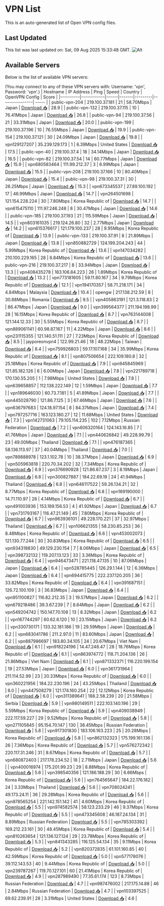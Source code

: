 # VPN List

This is an auto-generated list of Open VPN config files.

## Last Updated

This list was last updated on: Sat, 09 Aug 2025 15:33:48 GMT.
![Alt](https://repobeats.axiom.co/api/embed/186b98318ef1479477931607c1ad7d823f12451f.svg "Repobeats analytics image")

## Available Servers

Below is the list of available VPN servers:

(You may connect to any of these VPN servers with: Username: 'vpn', Password: 'vpn'.)
| Hostname | IP Address | Ping | Speed | Country | OpenVPN Config | Score |
|----------|------------|------|-------|---------|----------------| ----- |
| public-vpn-204 | 219.100.37.181 | 21 | 58.70Mbps | Japan | [Download 📥](./configs/server_0_JP.ovpn) | 28.9 |
| public-vpn-132 | 219.100.37.115 | 10 | 76.41Mbps | Japan | [Download 📥](./configs/server_1_JP.ovpn) | 26.8 |
| public-vpn-94 | 219.100.37.56 | 21 | 33.31Mbps | Japan | [Download 📥](./configs/server_2_JP.ovpn) | 20.0 |
| public-vpn-199 | 219.100.37.196 | 10 | 76.55Mbps | Japan | [Download 📥](./configs/server_3_JP.ovpn) | 19.9 |
| public-vpn-154 | 219.100.37.121 | 30 | 24.09Mbps | Japan | [Download 📥](./configs/server_4_JP.ovpn) | 19.8 |
| vpn129127207 | 35.239.129.173 | 1 | 6.39Mbps | United States | [Download 📥](./configs/server_5_US.ovpn) | 17.5 |
| public-vpn-40 | 219.100.37.4 | 18 | 34.14Mbps | Japan | [Download 📥](./configs/server_6_JP.ovpn) | 16.5 |
| public-vpn-82 | 219.100.37.54 | 14 | 60.77Mbps | Japan | [Download 📥](./configs/server_7_JP.ovpn) | 15.9 |
| vpn680583464 | 111.99.212.37 | 3 | 6.99Mbps | Japan | [Download 📥](./configs/server_8_JP.ovpn) | 15.5 |
| public-vpn-208 | 219.100.37.166 | 10 | 80.40Mbps | Japan | [Download 📥](./configs/server_9_JP.ovpn) | 15.4 |
| public-vpn-98 | 219.100.37.31 | 30 | 26.25Mbps | Japan | [Download 📥](./configs/server_10_JP.ovpn) | 15.3 |
| vpn673345537 | 27.89.100.192 | 17 | 46.99Mbps | Japan | [Download 📥](./configs/server_11_JP.ovpn) | 14.7 |
| vpn264501698 | 121.154.228.224 | 30 | 7.80Mbps | Korea Republic of | [Download 📥](./configs/server_12_KR.ovpn) | 14.7 |
| vpn615475110 | 111.97.246.248 | 8 | 30.47Mbps | Japan | [Download 📥](./configs/server_13_JP.ovpn) | 14.6 |
| public-vpn-185 | 219.100.37.193 | 21 | 115.59Mbps | Japan | [Download 📥](./configs/server_14_JP.ovpn) | 14.5 |
| vpn803161035 | 219.124.26.80 | 32 | 2.77Mbps | Japan | [Download 📥](./configs/server_15_JP.ovpn) | 14.2 |
| vpn615376617 | 121.179.100.237 | 28 | 9.95Mbps | Korea Republic of | [Download 📥](./configs/server_16_KR.ovpn) | 13.9 |
| public-vpn-133 | 219.100.37.91 | 8 | 21.89Mbps | Japan | [Download 📥](./configs/server_17_JP.ovpn) | 13.8 |
| vpn850882729 | 124.199.204.243 | 44 | 5.99Mbps | Korea Republic of | [Download 📥](./configs/server_18_KR.ovpn) | 13.6 |
| vpn147034282 | 210.100.229.165 | 28 | 6.84Mbps | Korea Republic of | [Download 📥](./configs/server_19_KR.ovpn) | 13.6 |
| public-vpn-216 | 219.100.37.217 | 8 | 33.94Mbps | Japan | [Download 📥](./configs/server_20_JP.ovpn) | 13.3 |
| vpn408435278 | 183.106.84.223 | 26 | 1.89Mbps | Korea Republic of | [Download 📥](./configs/server_21_KR.ovpn) | 13.2 |
| vpn773181605 | 59.11.80.167 | 34 | 9.79Mbps | Korea Republic of | [Download 📥](./configs/server_22_KR.ovpn) | 12.1 |
| vpn194170357 | 58.71.218.171 | 34 | 4.84Mbps | Malaysia | [Download 📥](./configs/server_23_MY.ovpn) | 10.4 |
| opengw | 217.138.212.59 | 8 | 30.88Mbps | Romania | [Download 📥](./configs/server_24_RO.ovpn) | 9.5 |
| vpn405863191 | 121.3.118.83 | 2 | 86.47Mbps | Japan | [Download 📥](./configs/server_25_JP.ovpn) | 9.0 |
| vpn399564377 | 211.194.198.99 | 28 | 16.15Mbps | Korea Republic of | [Download 📥](./configs/server_26_KR.ovpn) | 8.7 |
| vpn763144008 | 121.144.12.33 | 30 | 5.55Mbps | Korea Republic of | [Download 📥](./configs/server_27_KR.ovpn) | 8.7 |
| vpn889061141 | 60.98.87.167 | 11 | 4.22Mbps | Japan | [Download 📥](./configs/server_28_JP.ovpn) | 8.6 |
| vpn231115355 | 121.140.51.111 | 27 | 7.23Mbps | Korea Republic of | [Download 📥](./configs/server_29_KR.ovpn) | 8.5 |
| jayporeonvpn4 | 122.99.21.46 | 18 | 48.22Mbps | Taiwan | [Download 📥](./configs/server_30_TW.ovpn) | 8.4 |
| vpn759926803 | 59.17.107.168 | 34 | 35.99Mbps | Korea Republic of | [Download 📥](./configs/server_31_KR.ovpn) | 8.1 |
| vpn807506654 | 222.109.180.8 | 32 | 25.18Mbps | Korea Republic of | [Download 📥](./configs/server_32_KR.ovpn) | 7.9 |
| vpn945845969 | 121.85.182.126 | 6 | 6.00Mbps | Japan | [Download 📥](./configs/server_33_JP.ovpn) | 7.8 |
| vpn221789718 | 170.130.55.205 | 1 | 7.98Mbps | United States | [Download 📥](./configs/server_34_US.ovpn) | 7.8 |
| vpn639658857 | 112.138.222.149 | 12 | 1.59Mbps | Japan | [Download 📥](./configs/server_35_JP.ovpn) | 7.7 |
| vpn189646030 | 60.73.7.181 | 5 | 41.89Mbps | Japan | [Download 📥](./configs/server_36_JP.ovpn) | 7.7 |
| vpn445028790 | 121.86.7.125 | 3 | 67.46Mbps | Japan | [Download 📥](./configs/server_37_JP.ovpn) | 7.6 |
| vpn636797683 | 124.18.97.154 | 8 | 84.37Mbps | Japan | [Download 📥](./configs/server_38_JP.ovpn) | 7.4 |
| vpn797257716 | 163.123.180.27 | 12 | 11.68Mbps | United States | [Download 📥](./configs/server_39_US.ovpn) | 7.3 |
| vpn142731063 | 79.105.114.235 | 102 | 7.12Mbps | Russian Federation | [Download 📥](./configs/server_40_RU.ovpn) | 7.2 |
| vpn606320164 | 124.143.16.85 | 7 | 41.76Mbps | Japan | [Download 📥](./configs/server_41_JP.ovpn) | 7.1 |
| vpn440626842 | 49.228.99.79 | 23 | 49.00Mbps | Thailand | [Download 📥](./configs/server_42_TH.ovpn) | 7.1 |
| vpn476187365 | 58.136.113.97 | 37 | 40.04Mbps | Thailand | [Download 📥](./configs/server_43_TH.ovpn) | 7.0 |
| vpn789888978 | 123.1.102.78 | 10 | 38.37Mbps | Japan | [Download 📥](./configs/server_44_JP.ovpn) | 6.9 |
| vpn505963818 | 220.70.34.202 | 32 | 7.34Mbps | Korea Republic of | [Download 📥](./configs/server_45_KR.ovpn) | 6.9 |
| vpn376690928 | 121.86.67.237 | 3 | 8.19Mbps | Japan | [Download 📥](./configs/server_46_JP.ovpn) | 6.8 |
| vpn300827887 | 184.22.69.19 | 24 | 41.94Mbps | Thailand | [Download 📥](./configs/server_47_TH.ovpn) | 6.8 |
| vpn646117522 | 59.26.134.21 | 32 | 8.77Mbps | Korea Republic of | [Download 📥](./configs/server_48_KR.ovpn) | 6.8 |
| vpn169190000 | 14.71.110.97 | 28 | 4.14Mbps | Korea Republic of | [Download 📥](./configs/server_49_KR.ovpn) | 6.7 |
| vpn491003936 | 153.189.156.53 | 4 | 41.92Mbps | Japan | [Download 📥](./configs/server_50_JP.ovpn) | 6.7 |
| vpn731793167 | 116.47.21.149 | 45 | 7.80Mbps | Korea Republic of | [Download 📥](./configs/server_51_KR.ovpn) | 6.7 |
| vpn963936101 | 49.228.170.221 | 37 | 32.97Mbps | Thailand | [Download 📥](./configs/server_52_TH.ovpn) | 6.7 |
| vpn106621355 | 58.230.85.253 | 36 | 8.48Mbps | Korea Republic of | [Download 📥](./configs/server_53_KR.ovpn) | 6.6 |
| vpn453002073 | 121.130.77.244 | 30 | 30.83Mbps | Korea Republic of | [Download 📥](./configs/server_54_KR.ovpn) | 6.5 |
| vpn934318830 | 49.129.230.154 | 7 | 8.06Mbps | Japan | [Download 📥](./configs/server_55_JP.ovpn) | 6.5 |
| vpn398732132 | 119.207.13.123 | 33 | 3.36Mbps | Korea Republic of | [Download 📥](./configs/server_56_KR.ovpn) | 6.4 |
| vpn946473471 | 221.118.47.135 | 10 | 87.06Mbps | Japan | [Download 📥](./configs/server_57_JP.ovpn) | 6.4 |
| vpn528785445 | 126.29.1.144 | 12 | 6.36Mbps | Japan | [Download 📥](./configs/server_58_JP.ovpn) | 6.4 |
| vpn694415775 | 222.237.120.205 | 36 | 33.82Mbps | Korea Republic of | [Download 📥](./configs/server_59_KR.ovpn) | 6.4 |
| vpn391687151 | 126.72.100.109 | 3 | 36.83Mbps | Japan | [Download 📥](./configs/server_60_JP.ovpn) | 6.4 |
| vpn951100827 | 116.82.212.35 | 3 | 19.57Mbps | Japan | [Download 📥](./configs/server_61_JP.ovpn) | 6.2 |
| vpn679218486 | 39.3.67.239 | 7 | 8.64Mbps | Japan | [Download 📥](./configs/server_62_JP.ovpn) | 6.2 |
| vpn549204742 | 150.147.70.108 | 13 | 8.32Mbps | Japan | [Download 📥](./configs/server_63_JP.ovpn) | 6.2 |
| vpn167744297 | 60.62.6.120 | 10 | 23.15Mbps | Japan | [Download 📥](./configs/server_64_JP.ovpn) | 6.2 |
| vpn330730171 | 133.32.181.186 | 19 | 29.59Mbps | Japan | [Download 📥](./configs/server_65_JP.ovpn) | 6.2 |
| vpn683041786 | 211.2.97.0 | 11 | 83.60Mbps | Japan | [Download 📥](./configs/server_66_JP.ovpn) | 6.2 |
| vpn887986697 | 183.80.34.105 | 24 | 20.67Mbps | Viet Nam | [Download 📥](./configs/server_67_VN.ovpn) | 6.1 |
| vpn918224196 | 14.47.248.47 | 28 | 18.76Mbps | Korea Republic of | [Download 📥](./configs/server_68_KR.ovpn) | 6.1 |
| vpn863974772 | 118.71.204.136 | 26 | 21.86Mbps | Viet Nam | [Download 📥](./configs/server_69_VN.ovpn) | 6.1 |
| vpn871332371 | 116.220.199.154 | 19 | 27.53Mbps | Japan | [Download 📥](./configs/server_70_JP.ovpn) | 6.0 |
| vpn361731964 | 211.114.52.99 | 23 | 20.33Mbps | Korea Republic of | [Download 📥](./configs/server_71_KR.ovpn) | 6.0 |
| vpn360221956 | 184.22.230.196 | 24 | 43.25Mbps | Thailand | [Download 📥](./configs/server_72_TH.ovpn) | 6.0 |
| vpn447508279 | 121.174.160.254 | 22 | 12.12Mbps | Korea Republic of | [Download 📥](./configs/server_73_KR.ovpn) | 6.0 |
| vpn311389641 | 188.2.58.239 | 20 | 21.58Mbps | Serbia | [Download 📥](./configs/server_74_RS.ovpn) | 5.9 |
| vpn980149511 | 222.103.140.196 | 29 | 5.59Mbps | Korea Republic of | [Download 📥](./configs/server_75_KR.ovpn) | 5.9 |
| vpn409038949 | 222.117.59.227 | 29 | 9.52Mbps | Korea Republic of | [Download 📥](./configs/server_76_KR.ovpn) | 5.8 |
| vpn271105845 | 95.154.70.147 | 130 | 38.45Mbps | Russian Federation | [Download 📥](./configs/server_77_RU.ovpn) | 5.8 |
| vpn917301830 | 183.106.163.223 | 25 | 20.28Mbps | Korea Republic of | [Download 📥](./configs/server_78_KR.ovpn) | 5.8 |
| vpn862132323 | 175.199.161.136 | 26 | 7.36Mbps | Korea Republic of | [Download 📥](./configs/server_79_KR.ovpn) | 5.7 |
| vpn576272342 | 220.117.31.246 | 31 | 8.67Mbps | Korea Republic of | [Download 📥](./configs/server_80_KR.ovpn) | 5.7 |
| vpn680872403 | 217.178.234.52 | 18 | 2.71Mbps | Japan | [Download 📥](./configs/server_81_JP.ovpn) | 5.6 |
| vpn400016974 | 175.201.99.23 | 29 | 8.88Mbps | Korea Republic of | [Download 📥](./configs/server_82_KR.ovpn) | 5.6 |
| vpn398540356 | 121.186.188.29 | 30 | 6.66Mbps | Korea Republic of | [Download 📥](./configs/server_83_KR.ovpn) | 5.6 |
| vpn764565647 | 184.22.176.182 | 24 | 3.33Mbps | Thailand | [Download 📥](./configs/server_84_TH.ovpn) | 5.6 |
| vpn708024241 | 49.173.24.11 | 36 | 29.28Mbps | Korea Republic of | [Download 📥](./configs/server_85_KR.ovpn) | 5.6 |
| vpn978565254 | 221.142.151.142 | 41 | 4.60Mbps | Korea Republic of | [Download 📥](./configs/server_86_KR.ovpn) | 5.5 |
| vpn974582574 | 58.123.233.29 | 46 | 9.37Mbps | Korea Republic of | [Download 📥](./configs/server_87_KR.ovpn) | 5.5 |
| vpn473345608 | 46.187.24.134 | 31 | 8.89Mbps | Russian Federation | [Download 📥](./configs/server_88_RU.ovpn) | 5.5 |
| vpn785303392 | 169.212.23.161 | 30 | 48.45Mbps | Korea Republic of | [Download 📥](./configs/server_89_KR.ovpn) | 5.4 |
| vpn810263654 | 121.136.127.124 | 29 | 23.78Mbps | Korea Republic of | [Download 📥](./configs/server_90_KR.ovpn) | 5.3 |
| vpn841343285 | 116.125.54.134 | 35 | 9.11Mbps | Korea Republic of | [Download 📥](./configs/server_91_KR.ovpn) | 5.2 |
| vpn820372835 | 61.101.160.85 | 40 | 42.59Mbps | Korea Republic of | [Download 📥](./configs/server_92_KR.ovpn) | 5.0 |
| vpn577178076 | 39.112.143.53 | 40 | 9.44Mbps | Korea Republic of | [Download 📥](./configs/server_93_KR.ovpn) | 5.0 |
| vpn239787267 | 119.70.127.101 | 60 | 21.41Mbps | Korea Republic of | [Download 📥](./configs/server_94_KR.ovpn) | 4.9 |
| vpn287989490 | 77.35.61.174 | 123 | 8.73Mbps | Russian Federation | [Download 📥](./configs/server_95_RU.ovpn) | 4.7 |
| vpn987476002 | 217.175.14.88 | 46 | 2.84Mbps | Russian Federation | [Download 📥](./configs/server_96_RU.ovpn) | 4.7 |
| vpn103397525 | 69.62.239.91 | 28 | 3.31Mbps | United States | [Download 📥](./configs/server_97_US.ovpn) | 4.6 |
